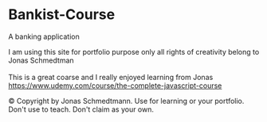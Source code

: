 # Bankist-Course
A banking application</br>

I am using this site for portfolio purpose only all rights of creativity belong to Jonas Schmedtman </br>
</br>
This is a great coarse and I really enjoyed learning from Jonas</br>
https://www.udemy.com/course/the-complete-javascript-course

© Copyright by Jonas Schmedtmann. Use for learning or your portfolio. Don't use to teach. Don't claim as your own.
